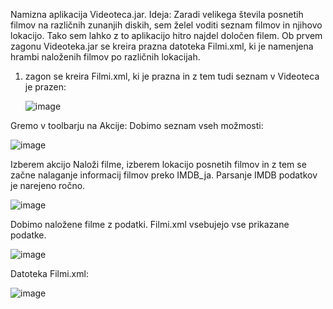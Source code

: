 Namizna aplikacija Videoteca.jar.
Ideja: Zaradi velikega števila posnetih filmov na različnih zunanjih diskih, sem želel voditi seznam filmov in njihovo lokacijo. Tako sem lahko z to aplikacijo hitro najdel določen filem.
Ob prvem zagonu Videoteka.jar se kreira prazna datoteka Filmi.xml, ki je namenjena hrambi naloženih filmov po različnih lokacijah.

1. zagon se kreira Filmi.xml, ki je prazna in z tem tudi seznam v Videoteca je prazen:

   ![image](https://github.com/damko81/JavaVideoteka/assets/162964541/5c6c5840-a733-4b15-9b1e-91c2dead0c38)

Gremo v toolbarju na Akcije:
Dobimo seznam vseh možmosti:

![image](https://github.com/damko81/JavaVideoteka/assets/162964541/8fad1188-5744-4038-8724-ef7dd9a0f7f4)

Izberem akcijo Naloži filme, izberem lokacijo posnetih filmov in z tem se začne nalaganje informacij filmov preko IMDB_ja.
Parsanje IMDB podatkov je narejeno ročno.

![image](https://github.com/damko81/JavaVideoteka/assets/162964541/4bd2d24f-5fe9-45dd-9935-dbe61f58af99)

Dobimo naložene filme z podatki. Filmi.xml vsebujejo vse prikazane podatke.

![image](https://github.com/damko81/JavaVideoteka/assets/162964541/b7b13f43-04d4-4a20-bc41-27be5b5a8a11)

Datoteka Filmi.xml:

![image](https://github.com/damko81/JavaVideoteka/assets/162964541/4abdb8aa-6f38-4f4a-bb0e-6fceee973428)

